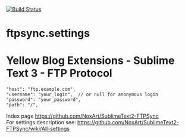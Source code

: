 
[![Build Status](https://travis-ci.org/Eruditus-Group/ftpsync.settings.svg?branch=master)](https://travis-ci.org/Eruditus-Group/ftpsync.settings)

# ftpsync.settings
# Yellow Blog Extensions - Sublime Text 3 - FTP Protocol

	"host": "ftp.example.com",
	"username": "your_login",  // or null for anonymous login
	"password": "your_password",
	"path": "/",

 Index page  https://github.com/NoxArt/SublimeText2-FTPSync <br>
 For settings description see: https://github.com/NoxArt/SublimeText2-FTPSync/wiki/All-settings
